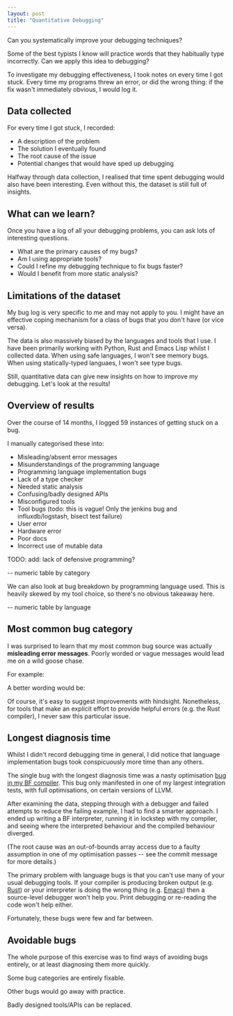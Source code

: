 ```yaml
--- 
layout: post
title: "Quantitative Debugging"
---
```


Can you systematically improve your debugging techniques?

Some of the best typists I know will practice words that they
habitually type incorrectly. Can we apply this idea to debugging?

To investigate my debugging effectiveness, I took notes on every time
I got stuck. Every time my programs threw an error, or did the wrong
thing: if the fix wasn't immediately obvious, I would log it.

## Data collected

For every time I got stuck, I recorded:

* A description of the problem
* The solution I eventually found
* The root cause of the issue
* Potential changes that would have sped up debugging

Halfway through data collection, I realised that time spent debugging
would also have been interesting. Even without this, the dataset is
still full of insights.

## What can we learn?

Once you have a log of all your debugging problems, you can ask
lots of interesting questions.

* What are the primary causes of my bugs?
* Am I using appropriate tools?
* Could I refine my debugging technique to fix bugs faster?
* Would I benefit from more static analysis?

## Limitations of the dataset

My bug log is very specific to me and may not apply to you. I might
have an effective coping mechanism for a class of bugs that you don't
have (or vice versa).

The data is also massively biased by the languages and tools that I
use. I have been primarily working with Python, Rust and Emacs Lisp
whilst I collected data. When using safe languages, I won't see memory
bugs. When using statically-typed languaes, I won't see type bugs.

Still, quantitative data can give new insights on how to improve my
debugging. Let's look at the results!

## Overview of results

Over the course of 14 months, I logged 59 instances of getting stuck on
a bug.

I manually categorised these into:

* Misleading/absent error messages
* Misunderstandings of the programming language
* Programming language implementation bugs
* Lack of a type checker
* Needed static analysis
* Confusing/badly designed APIs
* Misconfigured tools
* Tool bugs (todo: this is vague! Only the jenkins bug and
  influxdb/logstash, bisect test failure)
* User error
* Hardware error
* Poor docs
* Incorrect use of mutable data

TODO: add: lack of defensive programming?

-- numeric table by category

We can also look at bug breakdown by programming language used. This
is heavily skewed by my tool choice, so there's no obvious takeaway here.

-- numeric table by language

## Most common bug category

I was surprised to learn that my most common bug source was actually
**misleading error messages**. Poorly worded or vague messages would
lead me on a wild goose chase.

For example:

A better wording would be:

Of course, it's easy to suggest improvements with
hindsight. Nonetheless, for tools that make an explicit effort to
provide helpful errors (e.g. the Rust compiler), I never saw this
particular issue.

## Longest diagnosis time

Whilst I didn't record debugging time in general, I did notice that
language implementation bugs took conspicuously more time than any
others.

The single bug with the longest diagnosis time was a nasty
optimisation [bug in my BF compiler](). This bug only manifested in
one of my largest integration tests, with full optimisations, on
certain versions of LLVM.

After examining the data, stepping through with a debugger and failed
attempts to reduce the failing example, I had to find a smarter
approach. I ended up writing a BF interpreter, running it in lockstep
with my compiler, and seeing where the interpreted behaviour and the
compiled behaviour diverged.

(The root cause was an out-of-bounds array access due to a faulty
assumption in one of my optimisation passes -- see the commit message
for more details.)

The primary problem with language bugs is that you can't use many of
your usual debugging tools. If your compiler is producing broken
output (e.g. [Rust]()) or your interpreter is doing the wrong thing
(e.g. [Emacs]()) then a source-level debugger won't help you. Print
debugging or re-reading the code won't help either.

Fortunately, these bugs were few and far between.

## Avoidable bugs

The whole purpose of this exercise was to find ways of avoiding bugs
entirely, or at least diagnosing them more quickly.

Some bug categories are entirely fixable.

Other bugs would go away with practice.

Badly designed tools/APIs can be replaced.
